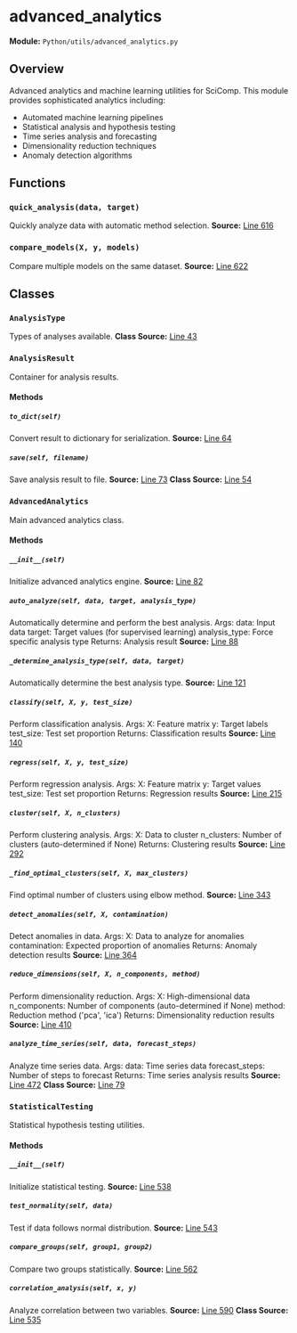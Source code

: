 # advanced_analytics
**Module:** `Python/utils/advanced_analytics.py`
## Overview
Advanced analytics and machine learning utilities for SciComp.
This module provides sophisticated analytics including:
- Automated machine learning pipelines
- Statistical analysis and hypothesis testing
- Time series analysis and forecasting
- Dimensionality reduction techniques
- Anomaly detection algorithms
## Functions
### `quick_analysis(data, target)`
Quickly analyze data with automatic method selection.
**Source:** [Line 616](Python/utils/advanced_analytics.py#L616)
### `compare_models(X, y, models)`
Compare multiple models on the same dataset.
**Source:** [Line 622](Python/utils/advanced_analytics.py#L622)
## Classes
### `AnalysisType`
Types of analyses available.
**Class Source:** [Line 43](Python/utils/advanced_analytics.py#L43)
### `AnalysisResult`
Container for analysis results.
#### Methods
##### `to_dict(self)`
Convert result to dictionary for serialization.
**Source:** [Line 64](Python/utils/advanced_analytics.py#L64)
##### `save(self, filename)`
Save analysis result to file.
**Source:** [Line 73](Python/utils/advanced_analytics.py#L73)
**Class Source:** [Line 54](Python/utils/advanced_analytics.py#L54)
### `AdvancedAnalytics`
Main advanced analytics class.
#### Methods
##### `__init__(self)`
Initialize advanced analytics engine.
**Source:** [Line 82](Python/utils/advanced_analytics.py#L82)
##### `auto_analyze(self, data, target, analysis_type)`
Automatically determine and perform the best analysis.
Args:
data: Input data
target: Target values (for supervised learning)
analysis_type: Force specific analysis type
Returns:
Analysis result
**Source:** [Line 88](Python/utils/advanced_analytics.py#L88)
##### `_determine_analysis_type(self, data, target)`
Automatically determine the best analysis type.
**Source:** [Line 121](Python/utils/advanced_analytics.py#L121)
##### `classify(self, X, y, test_size)`
Perform classification analysis.
Args:
X: Feature matrix
y: Target labels
test_size: Test set proportion
Returns:
Classification results
**Source:** [Line 140](Python/utils/advanced_analytics.py#L140)
##### `regress(self, X, y, test_size)`
Perform regression analysis.
Args:
X: Feature matrix
y: Target values
test_size: Test set proportion
Returns:
Regression results
**Source:** [Line 215](Python/utils/advanced_analytics.py#L215)
##### `cluster(self, X, n_clusters)`
Perform clustering analysis.
Args:
X: Data to cluster
n_clusters: Number of clusters (auto-determined if None)
Returns:
Clustering results
**Source:** [Line 292](Python/utils/advanced_analytics.py#L292)
##### `_find_optimal_clusters(self, X, max_clusters)`
Find optimal number of clusters using elbow method.
**Source:** [Line 343](Python/utils/advanced_analytics.py#L343)
##### `detect_anomalies(self, X, contamination)`
Detect anomalies in data.
Args:
X: Data to analyze for anomalies
contamination: Expected proportion of anomalies
Returns:
Anomaly detection results
**Source:** [Line 364](Python/utils/advanced_analytics.py#L364)
##### `reduce_dimensions(self, X, n_components, method)`
Perform dimensionality reduction.
Args:
X: High-dimensional data
n_components: Number of components (auto-determined if None)
method: Reduction method ('pca', 'ica')
Returns:
Dimensionality reduction results
**Source:** [Line 410](Python/utils/advanced_analytics.py#L410)
##### `analyze_time_series(self, data, forecast_steps)`
Analyze time series data.
Args:
data: Time series data
forecast_steps: Number of steps to forecast
Returns:
Time series analysis results
**Source:** [Line 472](Python/utils/advanced_analytics.py#L472)
**Class Source:** [Line 79](Python/utils/advanced_analytics.py#L79)
### `StatisticalTesting`
Statistical hypothesis testing utilities.
#### Methods
##### `__init__(self)`
Initialize statistical testing.
**Source:** [Line 538](Python/utils/advanced_analytics.py#L538)
##### `test_normality(self, data)`
Test if data follows normal distribution.
**Source:** [Line 543](Python/utils/advanced_analytics.py#L543)
##### `compare_groups(self, group1, group2)`
Compare two groups statistically.
**Source:** [Line 562](Python/utils/advanced_analytics.py#L562)
##### `correlation_analysis(self, x, y)`
Analyze correlation between two variables.
**Source:** [Line 590](Python/utils/advanced_analytics.py#L590)
**Class Source:** [Line 535](Python/utils/advanced_analytics.py#L535)